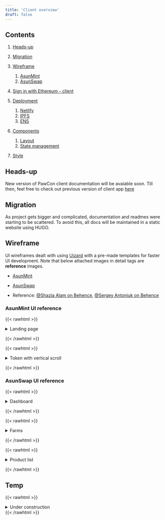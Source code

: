 ```yaml
---
title: 'Client overview'
draft: false
---
```


## Contents

1. [Heads-up](#heads-up)

1. [Migration](#migration)

1. [Wireframe](#wireframe)

   1. [AsunMint](#asunmint-ui-reference)
   1. [AsunSwap](#asunswap-ui-reference)

1. [Sign in with Ethereum - client](#sign-in-with-ethereum)

1. [Deployment](#deployment)

   1. [Netlify](#netlify)
   1. [IPFS](#ipfs)
   1. [ENS](#ens)

1. [Components](#components)

   1. [Layout](#layout)
   1. [State management](#state-management)

1. [Style](#style)

## Heads-up

New version of PawCon client documentation will be avaiable soon. Till then, feel free to check out previous version of client app [here](https://github.com/developerasun/pawcon/tree/main/client#pawcon-client-side)

## Migration

As project gets bigger and complicated, documentation and readmes were starting to be scattered. To avoid this, all docs will be maintained in a static website using HUGO.

## Wireframe

UI wireframes dealt with using [Uizard](https://uizard.io/) with a pre-made templates for faster UI development. Note that below attached images in detail tags are **reference** images.

- [AsunMint](https://app.uizard.io/p/aa4f6b74)
- [AsunSwap](https://app.uizard.io/p/be853c23)

- Reference: [@Shazia Alam on Behence](https://www.behance.net/gallery/138262699/NFT-landing-page?tracking_source=search_projects%7Cnft%20marketplace%20wireframe), [@Sergey Antoniuk on Behence](https://www.behance.net/gallery/134683025/Pixanimal-NFT-Website?tracking_source=search_projects%7Cdefi%20wireframe)

### AsunMint UI reference

{{< rawhtml >}}

<details>
<summary>Landing page</summary>

<img src="https://user-images.githubusercontent.com/83855174/183905422-d0143601-3fd6-48f3-9b41-dfc0e004c4d0.png" alt="landing page reference" />
</details>

{{< /rawhtml >}}

{{< rawhtml >}}

<details>
<summary>Token with vertical scroll</summary>

<img src="https://user-images.githubusercontent.com/83855174/183905530-c41056c1-6f98-45c8-85ad-69ce576decb2.png" alt="token detail image 1"/>

<img src="https://user-images.githubusercontent.com/83855174/183905614-3f49a552-6d37-46d0-8e2b-20df0da43551.png" alt="token detail image 2"/>

<img src="https://user-images.githubusercontent.com/83855174/183905653-98db8324-e234-447e-a9ae-fd5a6f99b420.png" alt="token detail image 3"/>
</details>

{{< /rawhtml >}}

### AsunSwap UI reference

{{< rawhtml >}}

<details>
<summary>Dashboard</summary>

<img src="https://user-images.githubusercontent.com/83855174/183906109-b39baa55-fa9f-4bcc-8224-683ef38ff4ac.png" alt="defi dashboard" />
</details>

{{< /rawhtml >}}

{{< rawhtml >}}

<details>
<summary>Farms</summary>

<img src="https://user-images.githubusercontent.com/83855174/183906460-2f88e1a9-9baf-4894-a7cb-52ecc8e2cc0d.png" alt="yield farm 1" />

<img src="https://user-images.githubusercontent.com/83855174/183906487-c26e9805-d8a8-4b2f-9f75-accd0a8dcab9.png" alt="yield farm 2" />

</details>

{{< /rawhtml >}}

{{< rawhtml >}}

<details>
<summary>Product list</summary>

<img src="https://user-images.githubusercontent.com/83855174/183906372-aed32552-4947-42d2-b453-42e05899f890.png" alt="lend and earn page 1" />

<img src="https://user-images.githubusercontent.com/83855174/183906408-3dd25f9c-9e35-4cf9-b4f3-edeb10de43cc.png" alt="lend and earn page 2" />
</details>

{{< /rawhtml >}}

## Temp

{{< rawhtml >}}

<details>
<summary>Under construction</summary>

## Sign in with Ethereum

will be added

## Deployment

API documentation will be available soon.

### Netlify

will be added

### IPFS

will be added

### ENS

will be added

## Components

Component map will be available soon.

### Layout

will be added

### State management

will be added

## Style

Style convention will be available soon.

</details>
{{< /rawhtml >}}
